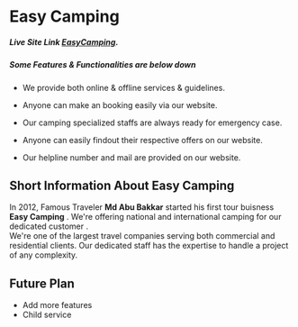 # Easy Camping

##### Live Site Link [EasyCamping](https://easy-camping-a85e8.web.app/home#home).




##### Some Features & Functionalities are below down

- We provide both online & offline services & guidelines.

- Anyone can make an booking easily via our website.

- Our camping specialized staffs are always ready for emergency case.

- Anyone can easily findout their respective offers on our website.

- Our helpline number and mail are provided on our website.

## Short Information About **Easy Camping**

In 2012, Famous Traveler **Md Abu Bakkar** started his first tour buisness **Easy Camping** . We're offering national and international camping for our dedicated customer .<br/>
                   We're one of the largest travel companies serving both commercial and residential clients. Our dedicated staff has the expertise to handle a project of any complexity.

## Future Plan 
- Add more features
- Child service